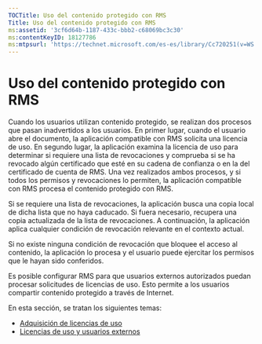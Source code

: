```yaml
---
TOCTitle: Uso del contenido protegido con RMS
Title: Uso del contenido protegido con RMS
ms:assetid: '3cf6d64b-1187-433c-bbb2-c68069bc3c30'
ms:contentKeyID: 18127786
ms:mtpsurl: 'https://technet.microsoft.com/es-es/library/Cc720251(v=WS.10)'
---
```


Uso del contenido protegido con RMS
===================================

Cuando los usuarios utilizan contenido protegido, se realizan dos procesos que pasan inadvertidos a los usuarios. En primer lugar, cuando el usuario abre el documento, la aplicación compatible con RMS solicita una licencia de uso. En segundo lugar, la aplicación examina la licencia de uso para determinar si requiere una lista de revocaciones y comprueba si se ha revocado algún certificado que esté en su cadena de confianza o en la del certificado de cuenta de RMS. Una vez realizados ambos procesos, y si todos los permisos y revocaciones lo permiten, la aplicación compatible con RMS procesa el contenido protegido con RMS.

Si se requiere una lista de revocaciones, la aplicación busca una copia local de dicha lista que no haya caducado. Si fuera necesario, recupera una copia actualizada de la lista de revocaciones. A continuación, la aplicación aplica cualquier condición de revocación relevante en el contexto actual.

Si no existe ninguna condición de revocación que bloquee el acceso al contenido, la aplicación lo procesa y el usuario puede ejercitar los permisos que le hayan sido conferidos.

Es posible configurar RMS para que usuarios externos autorizados puedan procesar solicitudes de licencias de uso. Esto permite a los usuarios compartir contenido protegido a través de Internet.

En esta sección, se tratan los siguientes temas:

-   [Adquisición de licencias de uso](https://technet.microsoft.com/0b6cde34-418a-4dee-9d27-b65b93b535ac)
-   [Licencias de uso y usuarios externos](https://technet.microsoft.com/02db9bda-180e-438f-863d-26252083a471)
